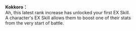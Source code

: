 # 

  
**Kokkoro：**  
Ah, this latest rank increase has unlocked your first EX Skill.  
A character's EX Skill allows them to boost one of their stats  
from the very start of battle.  
